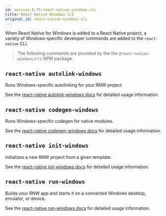 ```yaml
---
id: version-0.75-react-native-windows-cli
title: React Native Windows CLI
original_id: react-native-windows-cli
---
```


When React Native for Windows is added to a React Native project, a variety of Windows-specific developer commands are added to the `react-native` CLI.

> The following commands are provided by the the `@react-native-windows/cli` NPM package.

## `react-native autolink-windows`

Runs Windows-specific autolinking for your RNW project.

See the [react-native autolink-windows docs](autolink-windows-cli.md) for detailed usage information.

## `react-native codegen-windows`

Runs Windows-specific codegen for native modules.

See the [react-native codegen-windows docs](codegen-windows-cli.md) for detailed usage information.

## `react-native init-windows`

Initializes a new RNW project from a given template.

See the [react-native init-windows docs](init-windows-cli.md) for detailed usage information.

## `react-native run-windows`

Builds your RNW app and starts it on a connected Windows desktop, emulator, or device.

See the [react-native run-windows docs](run-windows-cli.md) for detailed usage information.
